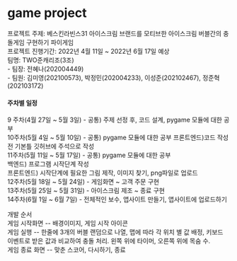 # game project


<p>
	프로젝트 주제: 베스킨라빈스31 아이스크림 브랜드를 모티브한 아이스크림 버블간의 충돌게임 구현하기 파이게임</br>
 프로젝트 진행기간: 2022년 4월 11일 ~ 2022년 6월 17일 예상</br>
	팀명: TWO준캐리조(3조)</br>
 - 팀장: 전혜나(202004449)</br>
 - 팀원: 김미영(202100573), 박정민(202004233), 이성준(202102467), 정준혁(202103172)</br>
</p>
<p>
<h4>주차별 일정</h4>
9 주차(4월 27일 ~ 5월 3일)  - 공통) 주제 선정 후, 코드 설계, pygame 모듈에 대한 공부</br>
10주차(5월 4일 ~ 5월 10일)  - 공통) pygame 모듈에 대한 공부
                             프론트엔드)코드 작성 전 기본틀 깃허브에 주석으로 작성 </br>
11주차(5월 11일 ~ 5월 17일) - 공통) pygame 모듈에 대한 공부</br>
                             백엔드) 프로그램 시작단계 작성</br>
                             프론트엔드) 시작단계에 필요한 그림 제작, 이미지 찾기, png파일로 업로드</br>
12주차(5월 18일 ~ 5월 24일) - 게임화면 ~ 고객 주문 구현</br>
13주차(5월 25일 ~ 5월 31일) - 아이스크림 제조 ~ 종료 구현</br>
14주차(6월  1일 ~ 6월  7일) - 전체적인 보수, 앱사이트 만들기, 앱사이트에 업로드하기
</p>

개발 순서</br>
게임 시작화면 -- 배경이미지, 게임 시작 아이콘</br>
게임 실행 -- 한줄에 3개의 버블 랜덤으로 나열, 맵에 따라 각 위치 별 값 배정,  키보드 이벤트로 받은 값과 비교하여 충돌 처리. 왼쪽 위에 타이머, 오른쪽 위에 목숨 수.</br>
게임 종료 화면 -- 맞춘 스코어, 다시하기, 종료</br>
